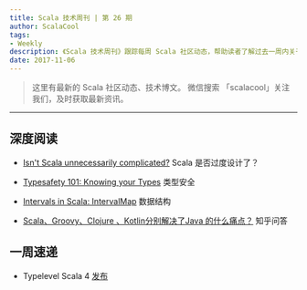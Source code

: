 ```yaml
---
title: Scala 技术周刊 | 第 26 期
author: ScalaCool
tags:
- Weekly
description: 《Scala 技术周刊》跟踪每周 Scala 社区动态，帮助读者了解过去一周内关于 Scala 发生的事情。
date: 2017-11-06
---
```


> 这里有最新的 Scala 社区动态、技术博文。
微信搜索 「scalacool」关注我们，及时获取最新资讯。

***

## 深度阅读

- [Isn't Scala unnecessarily complicated?](https://www.quora.com/Isnt-Scala-unnecessarily-complicated)
  Scala 是否过度设计了？

- [Typesafety 101: Knowing your Types](https://www.cakesolutions.net/teamblogs/typesafety-101-knowing-your-types)
  类型安全

- [Intervals in Scala: IntervalMap](https://github.com/rklaehn/intervalset/blob/master/IntervalMap.md#intervalmap)
  数据结构

- [Scala、Groovy、Clojure 、Kotlin分别解决了Java 的什么痛点？](https://www.zhihu.com/question/48633827)
  知乎问答

## 一周速递

- Typelevel Scala 4 [发布](https://github.com/typelevel/scala/blob/typelevel-readme/notes/typelevel-4.md)
